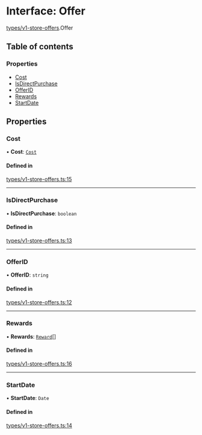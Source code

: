 # Interface: Offer

[types/v1-store-offers](../modules/types_v1_store_offers.md).Offer

## Table of contents

### Properties

- [Cost](types_v1_store_offers.Offer.md#cost)
- [IsDirectPurchase](types_v1_store_offers.Offer.md#isdirectpurchase)
- [OfferID](types_v1_store_offers.Offer.md#offerid)
- [Rewards](types_v1_store_offers.Offer.md#rewards)
- [StartDate](types_v1_store_offers.Offer.md#startdate)

## Properties

### Cost

• **Cost**: [`Cost`](types_v1_store_offers.Cost.md)

#### Defined in

[types/v1-store-offers.ts:15](https://github.com/jameslinimk/unofficial-valorant-api/blob/372bfa0/package/src/types/v1-store-offers.ts#L15)

___

### IsDirectPurchase

• **IsDirectPurchase**: `boolean`

#### Defined in

[types/v1-store-offers.ts:13](https://github.com/jameslinimk/unofficial-valorant-api/blob/372bfa0/package/src/types/v1-store-offers.ts#L13)

___

### OfferID

• **OfferID**: `string`

#### Defined in

[types/v1-store-offers.ts:12](https://github.com/jameslinimk/unofficial-valorant-api/blob/372bfa0/package/src/types/v1-store-offers.ts#L12)

___

### Rewards

• **Rewards**: [`Reward`](types_v1_store_offers.Reward.md)[]

#### Defined in

[types/v1-store-offers.ts:16](https://github.com/jameslinimk/unofficial-valorant-api/blob/372bfa0/package/src/types/v1-store-offers.ts#L16)

___

### StartDate

• **StartDate**: `Date`

#### Defined in

[types/v1-store-offers.ts:14](https://github.com/jameslinimk/unofficial-valorant-api/blob/372bfa0/package/src/types/v1-store-offers.ts#L14)
